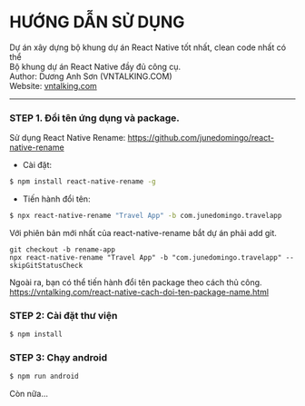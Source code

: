 # HƯỚNG DẪN SỬ DỤNG
Dự án xây dựng bộ khung dự án React Native tốt nhất, clean code nhất có thể<br>
Bộ khung dự án React Native đầy đủ công cụ.
<br>Author: Dương Anh Sơn (VNTALKING.COM)<br>
Website: [vntalking.com](https://vntalking.com)
****************************************************
### STEP 1. Đổi tên ứng dụng và package.

Sử dụng React Native Rename: https://github.com/junedomingo/react-native-rename
- Cài đặt: 
```sh
$ npm install react-native-rename -g
```
- Tiến hành đổi tên:
```sh
$ npx react-native-rename "Travel App" -b com.junedomingo.travelapp
```

Với phiên bản mới nhất của react-native-rename bắt dự án phải add git.
```git init
git checkout -b rename-app
npx react-native-rename "Travel App" -b "com.junedomingo.travelapp" --skipGitStatusCheck
```

Ngoài ra, bạn có thể tiến hành đổi tên package theo cách thủ công.
https://vntalking.com/react-native-cach-doi-ten-package-name.html

### STEP 2: Cài đặt thư viện
```sh 
$ npm install
```

### STEP 3: Chạy android
```sh
$ npm run android
```
Còn nữa...
